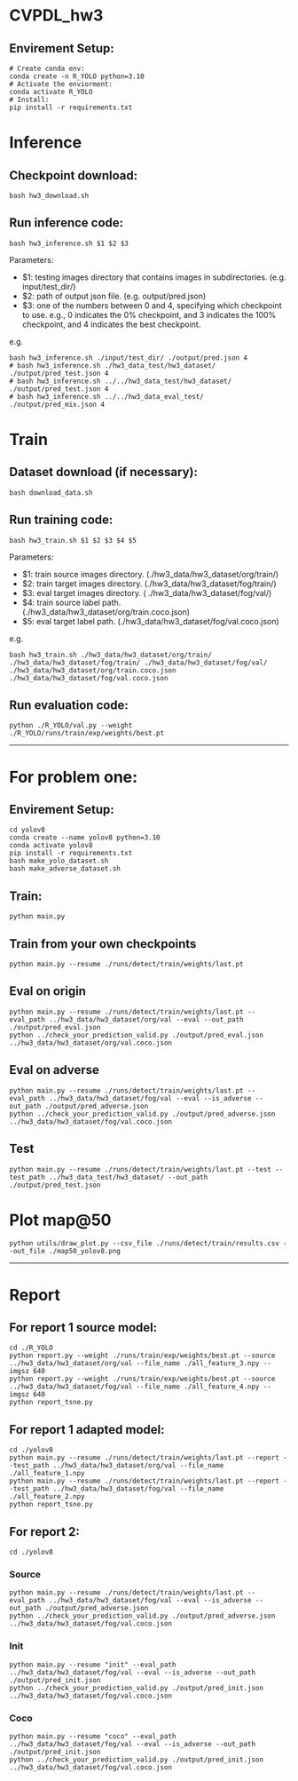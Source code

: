 # CVPDL_hw3
## Envirement Setup:
    # Create conda env:
    conda create -n R_YOLO python=3.10
    # Activate the enviorment:
    conda activate R_YOLO
    # Install:
    pip install -r requirements.txt
    
# Inference

## Checkpoint download:
    bash hw3_download.sh
    
## Run inference code:
    bash hw3_inference.sh $1 $2 $3
Parameters:
- $1: testing images directory that contains images in subdirectories. (e.g. input/test_dir/) 
- $2: path of output json file. (e.g. output/pred.json)
- $3: one of the numbers between 0 and 4, specifying which checkpoint to use.
      e.g., 0 indicates the 0% checkpoint, and 3 indicates the 100% checkpoint, and 4 indicates the best checkpoint.

e.g.

    bash hw3_inference.sh ./input/test_dir/ ./output/pred.json 4
    # bash hw3_inference.sh ./hw3_data_test/hw3_dataset/ ./output/pred_test.json 4
    # bash hw3_inference.sh ../../hw3_data_test/hw3_dataset/ ./output/pred_test.json 4
    # bash hw3_inference.sh ../../hw3_data_eval_test/ ./output/pred_mix.json 4

# Train
## Dataset download (if necessary):
    bash download_data.sh

## Run training code:
    bash hw3_train.sh $1 $2 $3 $4 $5
Parameters:
- $1: train source images directory. (./hw3_data/hw3_dataset/org/train/)
- $2: train target images directory. (./hw3_data/hw3_dataset/fog/train/)
- $3: eval target images directory. ( ./hw3_data/hw3_dataset/fog/val/)
- $4: train source label path. (./hw3_data/hw3_dataset/org/train.coco.json)
- $5: eval target label path. (./hw3_data/hw3_dataset/fog/val.coco.json)    

e.g.
    
    bash hw3_train.sh ./hw3_data/hw3_dataset/org/train/ ./hw3_data/hw3_dataset/fog/train/ ./hw3_data/hw3_dataset/fog/val/ ./hw3_data/hw3_dataset/org/train.coco.json ./hw3_data/hw3_dataset/fog/val.coco.json

## Run evaluation code:
    python ./R_YOLO/val.py --weight ./R_YOLO/runs/train/exp/weights/best.pt

________________________
# For problem one:

## Envirement Setup:
    cd yolov8
    conda create --name yolov8 python=3.10
    conda activate yolov8
    pip install -r requirements.txt
    bash make_yolo_dataset.sh 
    bash make_adverse_dataset.sh 

## Train:
    python main.py

## Train from your own checkpoints
    python main.py --resume ./runs/detect/train/weights/last.pt

## Eval on origin
    python main.py --resume ./runs/detect/train/weights/last.pt --eval_path ../hw3_data/hw3_dataset/org/val --eval --out_path ./output/pred_eval.json
    python ../check_your_prediction_valid.py ./output/pred_eval.json ../hw3_data/hw3_dataset/org/val.coco.json 

## Eval on adverse
    python main.py --resume ./runs/detect/train/weights/last.pt --eval_path ../hw3_data/hw3_dataset/fog/val --eval --is_adverse --out_path ./output/pred_adverse.json
    python ../check_your_prediction_valid.py ./output/pred_adverse.json ../hw3_data/hw3_dataset/fog/val.coco.json

## Test 
    python main.py --resume ./runs/detect/train/weights/last.pt --test --test_path ../hw3_data_test/hw3_dataset/ --out_path ./output/pred_test.json

# Plot map@50

    python utils/draw_plot.py --csv_file ./runs/detect/train/results.csv --out_file ./map50_yolov8.png
    
_______________
# Report 
## For report 1 source model: 
    cd ./R_YOLO
    python report.py --weight ./runs/train/exp/weights/best.pt --source ../hw3_data/hw3_dataset/org/val --file_name ./all_feature_3.npy --imgsz 640
    python report.py --weight ./runs/train/exp/weights/best.pt --source ../hw3_data/hw3_dataset/fog/val --file_name ./all_feature_4.npy --imgsz 640
    python report_tsne.py

## For report 1 adapted model:
    cd ./yolov8 
    python main.py --resume ./runs/detect/train/weights/last.pt --report --test_path ../hw3_data/hw3_dataset/org/val --file_name ./all_feature_1.npy
    python main.py --resume ./runs/detect/train/weights/last.pt --report --test_path ../hw3_data/hw3_dataset/fog/val --file_name ./all_feature_2.npy
    python report_tsne.py

## For report 2:
    cd ./yolov8 

### Source
    python main.py --resume ./runs/detect/train/weights/last.pt --eval_path ../hw3_data/hw3_dataset/fog/val --eval --is_adverse --out_path ./output/pred_adverse.json
    python ../check_your_prediction_valid.py ./output/pred_adverse.json ../hw3_data/hw3_dataset/fog/val.coco.json

### Init
    python main.py --resume "init" --eval_path ../hw3_data/hw3_dataset/fog/val --eval --is_adverse --out_path ./output/pred_init.json
    python ../check_your_prediction_valid.py ./output/pred_init.json ../hw3_data/hw3_dataset/fog/val.coco.json

### Coco
    python main.py --resume "coco" --eval_path ../hw3_data/hw3_dataset/fog/val --eval --is_adverse --out_path ./output/pred_init.json
    python ../check_your_prediction_valid.py ./output/pred_init.json ../hw3_data/hw3_dataset/fog/val.coco.json
